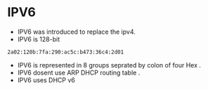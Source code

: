 # IPV6 
* IPV6 was introduced to replace the ipv4.
* IPV6 is 128-bit

```2a02:120b:7fa:290:ac5c:b473:36c4:2d01```

* IPV6 is represented in 8 groups seprated by colon of four Hex .
* IPV6 dosent use ARP DHCP routing table .
* IPV6 uses DHCP v6 

